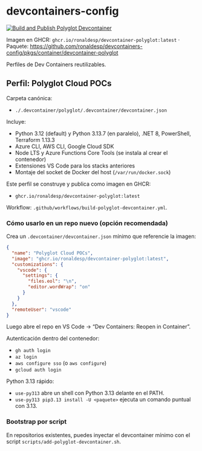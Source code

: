 # devcontainers-config

[![Build and Publish Polyglot Devcontainer](https://github.com/ronaldesp/devcontainers-config/actions/workflows/build-polyglot-devcontainer.yml/badge.svg?branch=main)](https://github.com/ronaldesp/devcontainers-config/actions/workflows/build-polyglot-devcontainer.yml)

Imagen en GHCR: `ghcr.io/ronaldesp/devcontainer-polyglot:latest` · Paquete: https://github.com/ronaldesp/devcontainers-config/pkgs/container/devcontainer-polyglot

Perfiles de Dev Containers reutilizables.

## Perfil: Polyglot Cloud POCs

Carpeta canónica:
- `./.devcontainer/polyglot/.devcontainer/devcontainer.json`

Incluye:
- Python 3.12 (default) y Python 3.13.7 (en paralelo), .NET 8, PowerShell, Terraform 1.13.3
- Azure CLI, AWS CLI, Google Cloud SDK
- Node LTS y Azure Functions Core Tools (se instala al crear el contenedor)
- Extensiones VS Code para los stacks anteriores
- Montaje del socket de Docker del host (`/var/run/docker.sock`)

Este perfil se construye y publica como imagen en GHCR:

- `ghcr.io/ronaldesp/devcontainer-polyglot:latest`

Workflow: `.github/workflows/build-polyglot-devcontainer.yml`.

### Cómo usarlo en un repo nuevo (opción recomendada)

Crea un `.devcontainer/devcontainer.json` mínimo que referencie la imagen:

```json
{
  "name": "Polyglot Cloud POCs",
  "image": "ghcr.io/ronaldesp/devcontainer-polyglot:latest",
  "customizations": {
    "vscode": {
      "settings": {
        "files.eol": "\n",
        "editor.wordWrap": "on"
      }
    }
  },
  "remoteUser": "vscode"
}
```

Luego abre el repo en VS Code → “Dev Containers: Reopen in Container”.

Autenticación dentro del contenedor:
- `gh auth login`
- `az login`
- `aws configure sso` (o `aws configure`)
- `gcloud auth login`

Python 3.13 rápido:
- `use-py313` abre un shell con Python 3.13 delante en el PATH.
- `use-py313 pip3.13 install -U <paquete>` ejecuta un comando puntual con 3.13.

### Bootstrap por script

En repositorios existentes, puedes inyectar el devcontainer mínimo con el script `scripts/add-polyglot-devcontainer.sh`.
